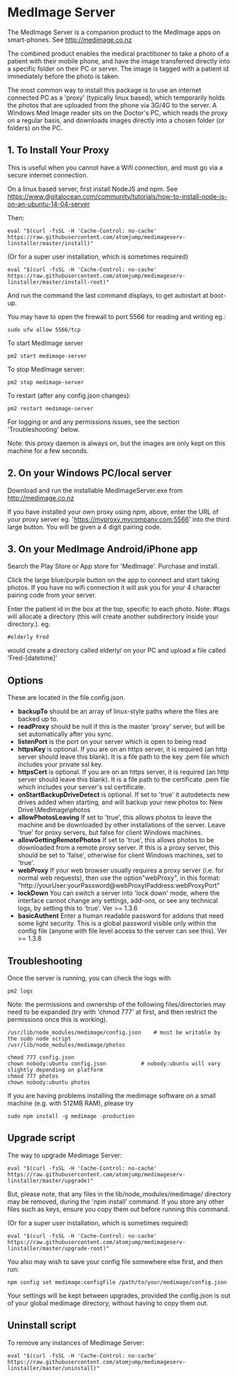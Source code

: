 # MedImage Server

The MedImage Server is a companion product to the MedImage apps on smart-phones. See http://medimage.co.nz

The combined product enables the medical practitioner to take a photo of a patient with their mobile phone, and have the image transferred directly into a specific folder on their PC or server.  The image is tagged with a patient id immediately before the photo is taken.

The most common way to install this package is to use an internet connected PC as a 'proxy' (typically linux based), which temporarily holds the photos that are uploaded from the phone via 3G/4G to the server. A Windows Med Image reader sits on the Doctor's PC, which reads the proxy on a regular basis, and downloads images directly into a chosen folder (or folders) on the PC. 

## 1. To Install Your Proxy

This is useful when you cannot have a Wifi connection, and must go via a secure internet connection.

On a linux based server, first install NodeJS and npm.
See https://www.digitalocean.com/community/tutorials/how-to-install-node-js-on-an-ubuntu-14-04-server

Then:

```
eval "$(curl -fsSL -H 'Cache-Control: no-cache' https://raw.githubusercontent.com/atomjump/medimageserv-linstaller/master/install)"     
```

(Or for a super user installation, which is sometimes required) 

```
eval "$(curl -fsSL -H 'Cache-Control: no-cache' https://raw.githubusercontent.com/atomjump/medimageserv-linstaller/master/install-root)"     
```

And run the command the last command displays, to get autostart at boot-up.

You may have to open the firewall to port 5566 for reading and writing eg.:
```
sudo ufw allow 5566/tcp
```


To start MedImage server
```
pm2 start medimage-server
```

To stop MedImage server:
```
pm2 stop medimage-server
```

To restart (after any config.json changes):
```
pm2 restart medimage-server
```

For logging or and any permissions issues, see the section 'Troubleshooting' below.




Note: this proxy daemon is always on, but the images are only kept on this machine for a few seconds.



## 2. On your Windows PC/local server

Download and run the installable MedImageServer.exe from http://medimage.co.nz

If you have installed your own proxy using npm, above, enter the URL of your proxy server eg. 'https://myproxy.mycompany.com:5566' into the third large button. You will be given a 4 digit pairing code.



## 3. On your MedImage Android/iPhone app 

Search the Play Store or App store for 'MedImage'. Purchase and install.

Click the large blue/purple button on the app to connect and start taking photos. If you have no wifi connection it will ask you for your 4 character pairing code from your server.

Enter the patient id in the box at the top, specific to each photo. Note: #tags will allocate a directory (this will create another subdirectory inside your directory.). eg.
```
#elderly Fred
```
would create a directory called elderly/ on your PC and upload a file called 'Fred-[datetime]'



## Options

These are located in the file config.json.


* **backupTo** should be an array of linux-style paths where the files are backed up to.
* **readProxy** should be null if this is the master 'proxy' server, but will be set automatically after you sync.
* **listenPort** is the port on your server which is open to being read
* **httpsKey** is optional. If you are on an https server, it is required (an http server should leave this blank). It is a file path to the key .pem file which includes your private ssl key.
* **httpsCert** is optional. If you are on an https server, it is required (an http server should leave this blank). It is a file path to the certificate .pem file which includes your server's ssl certificate.
* **onStartBackupDriveDetect** is optional. If set to 'true' it autodetects new drives added when starting, and will backup your new photos to:
  New Drive:\MedImage\photos 
* **allowPhotosLeaving**  If set to 'true', this allows photos to leave the machine and be downloaded by other installations of the server. Leave 'true' for proxy servers, but false for client Windows machines.
* **allowGettingRemotePhotos**  If set to 'true', this allows photos to be downloaded from a remote proxy server. If this is a proxy server, this should be set to 'false', otherwise for client Windows machines, set to 'true'.
* **webProxy** If your web browser usually requires a proxy server (i.e. for normal web requests), then use the option"webProxy", in this format: "http://yourUser:yourPassword@webProxyIPaddress:webProxyPort"
* **lockDown** You can switch a server into 'lock down' mode, where the interface cannot change any settings, add-ons, or see any technical logs, by setting this to 'true'. Ver >= 1.3.6
* **basicAuthent** Enter a human readable password for addons that need some light security. This is a global password visible only within the config file (anyone with file level access to the server can see this). Ver >= 1.3.8



## Troubleshooting

Once the server is running, you can check the logs with

```
pm2 logs
```

Note: the permissions and ownership of the following files/directories may need to be expanded (try with 'chmod 777' at first, and then restrict the permissions once this is working).

```
/usr/lib/node_modules/medimage/config.json    # must be writable by the sudo node script
/usr/lib/node_modules/medimage/photos
```

```
chmod 777 config.json
chown nobody:ubuntu config.json           # nobody:ubuntu will vary slightly depending on platform
chmod 777 photos
chown nobody:ubuntu photos
```

If you are having problems installing the medimage software on a small machine (e.g. with 512MB RAM), please try 

```
sudo npm install -g medimage -production
```



## Upgrade script


The way to upgrade Medimage Server:

```
eval "$(curl -fsSL -H 'Cache-Control: no-cache' https://raw.githubusercontent.com/atomjump/medimageserv-linstaller/master/upgrade)" 
```

But, please note, that any files in the lib/node_modules/medimage/ directory may be removed, during the 'npm install' command. If you store any other files such as keys, ensure you copy them out before running this command.

(Or for a super user installation, which is sometimes required) 

```
eval "$(curl -fsSL -H 'Cache-Control: no-cache' https://raw.githubusercontent.com/atomjump/medimageserv-linstaller/master/upgrade-root)" 
```

You also may wish to save your config file somewhere else first, and then run:

```
npm config set medimage:configFile /path/to/your/medimage/config.json
```
Your settings will be kept between upgrades, provided the config.json is out of your global medimage directory,
without having to copy them out.




## Uninstall script

To remove any instances of MedImage Server:

```
eval "$(curl -fsSL -H 'Cache-Control: no-cache' https://raw.githubusercontent.com/atomjump/medimageserv-linstaller/master/uninstall)" 
```

